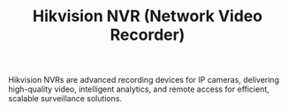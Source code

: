 ---
id: 2
title:  "Hikvision NVR (Network Video Recorder)"
body:   "Hikvision NVRs are advanced recording devices for IP cameras, delivering high-quality video, intelligent analytics, and remote access for efficient, scalable surveillance solutions."
name: "Hikvision Nvr"
---